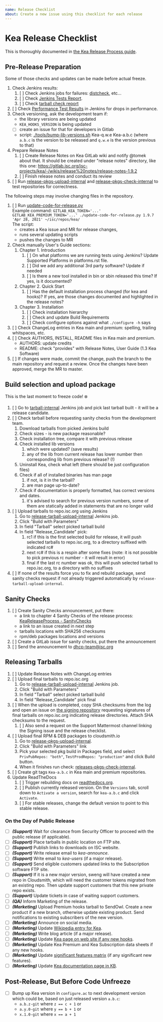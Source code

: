 ```yaml
---
name: Release Checklist
about: Create a new issue using this checklist for each release
---
```


# Kea Release Checklist

This is thoroughly documented in [the Kea Release Process guide](https://wiki.isc.org/bin/view/QA/KeaReleaseProcess).

## Pre-Release Preparation

Some of those checks and updates can be made before actual freeze.

1. Check Jenkins results:
   1. [ ] Check Jenkins jobs for failures: [distcheck](https://jenkins.aws.isc.org/job/kea-dev/job/distcheck/), etc...
   1. [ ] Check [Jenkins Tests Report](https://jenkins.aws.isc.org/job/kea-dev/job/jenkins-tests-report/).
   1. [ ] Check [tarball check report](https://jenkins.aws.isc.org/job/kea-dev/job/tarball-internal/Kea_20Build_20Checks/)
1. [ ] Check [Performance Test Results](https://jenkins.isc.org/job/kea-dev/job/performance/KeaPerformanceReport/) in Jenkins for drops in performance.
1. Check versioning, ask the development team if:
   - the library versions are being updated
   - `KEA_HOOKS_VERSION` is being updated
   - [ ] create an issue for that for developers in Gitlab
   - script: [./tools/bump-lib-versions.sh](https://gitlab.isc.org/isc-projects/kea/-/blob/master/tools/bump-lib-versions.sh) Kea-q.w.e Kea-a.b.c (where `a.b.c` is the version to be released and `q.w.e` is the version previous to that)
1. Prepare Release Notes
   1. [ ] Create Release Notes on Kea GitLab wiki and notify @tomek about that. It should be created under "release notes" directory, like this one: https://gitlab.isc.org/isc-projects/kea/-/wikis/release%20notes/release-notes-1.9.2
   1. [ ] Finish release notes and conduct its review
1. [ ] Run [release-pkgs-upload-internal](https://jenkins.aws.isc.org/job/kea-dev/job/release-pkgs-upload-internal/) and [release-pkgs-check-internal](https://jenkins.aws.isc.org/job/kea-dev/job/release-pkgs-check-internal/) to test repositories for correctness.

The following steps may involve changing files in the repository.

1. [ ] Run [update-code-for-release.py](https://gitlab.isc.org/isc-private/qa-dhcp/-/blob/master/kea/build/update-code-for-release.py) <br>
   Example command: `GITLAB_KEA_TOKEN='...' GITLAB_KEA_PREMIUM_TOKEN='...' ./update-code-for-release.py 1.9.7 'Apr 28, 2021' ~/isc/repos/kea/` <br>
   The script:
   - creates a Kea issue and MR for release changes,
   - runs several updating scripts
   - pushes the changes to MR
1. Check manually User's Guide sections:
   1. Chapter 1. Introduction
      1. [ ] On what platforms we are running tests using Jenkins? Update Supported Platforms in platforms.rst file.
      1. [ ] Did we add any additional 3rd party software? Update if needed
      1. [ ] Is there a new tool installed in bin or sbin released this time? If yes, is it documented?
   1. Chapter 2. Quick Start
      1. [ ] Has the default installation process changed (for kea and hooks)? If yes, are those changes documented and highlighted in the release notes?
   1. Chapter 3. Installation
      1. [ ] Check installation hierarchy
      1. [ ] Check and update Build Requirements
      1. [ ] Check configure options against what `./configure -h` says
1. [ ] Check ChangeLog entries in Kea main and premium: spelling, trailing whitspaces, etc.
1. [ ] Check AUTHORS, INSTALL, README files in Kea main and premium.
   -  AUTHORS: update credits
   -  README: check "provides" with Release Notes, User Guide (1.3 Kea Software)
1. [ ] If changes were made, commit the change, push the branch to the main repository and request a review. Once the changes have been approved, merge the MR to master.

## Build selection and upload package

This is the last moment to freeze code! :snowflake:

1. [ ] Go to [tarball-internal](https://jenkins.aws.isc.org/job/kea-dev/job/tarball-internal/) Jenkins job and pick last tarball built - it will be a release candidate.
1. [ ] Check tarball before requesting sanity checks from the development team.
   1. Download tarballs from picked Jenkins build
   1. Check sizes - is new package reasonable?
   1. Check installation tree, compare it with previous release
   1. Check installed lib versions
      1. which were updated? (save results)
      1. any of the lib from current release has lower number then corresponding lib from previous release? (!)
   1. Uninstall Kea, check what left (there should be just configuration files)
   1. Check if all of installed binaries has man page
      1. if not, is it in the tarball?
      1. are man page up-to-date?
   1. Check if documentation is properly formatted, has correct versions and dates.
      1. it's advised to search for previous version numbers, some of them are statically added in statements that are no longer valid
1. [ ] Upload tarballs to repo.isc.org using Jenkins
   1. Go to [release-tarball-upload-internal](https://jenkins.aws.isc.org/job/kea-dev/job/release-tarball-upload-internal/) Jenkins job.
   1. Click "Build with Parameters"
   1. In field "Tarball" select picked tarball build
   1. In field "Release_Candidate" pick:
      1. rc1 if this is the first selected build for release, it will push selected tarballs to repo.isc.org, to a directory suffixed with indicated rc#
      1. next rc# if this is a respin after some fixes (note: it is not possible to pick previous rc number - it will result in error)
      1. final if the last rc number was ok, this will push selected tarball to repo.isc.org, to a directory with no suffixes
1. [ ] If none of the results force you to fix and rebuild package, send sanity checks request if not already triggered automatically by `release-tarball-upload-internal`.

## Sanity Checks

1. [ ] Create Sanity Checks announcement, put there:
   - a link to chapter 4 Sanity Checks of the release process: [KeaReleaseProcess - SanityChecks](https://wiki.isc.org/bin/view/QA/KeaReleaseProcess#4.%20Sanity%20Checks)
   - a link to an issue created in next step
   - tarballs locations with SHA256 checksums
   - rpm/deb packages locations and versions
1. [ ] Create a GitLab issue for sanity checks, put there the announcement
1. [ ] Send the announcement to dhcp-team@isc.org

## Releasing Tarballs

1. [ ] Update Release Notes with ChangeLog entries
1. [ ] Upload final tarballs to repo.isc.org
   1. Go to [release-tarball-upload-internal](https://jenkins.aws.isc.org/job/kea-dev/job/release-tarball-upload-internal/) Jenkins job.
   1. Click "Build with Parameters"
   1. In field "Tarball" select picked tarball build
   1. In field "Release_Candidate" pick final
1. [ ] When the upload is completed, copy SHA checksums from the log and open an issue on [the signing repository](https://gitlab.isc.org/isc-private/signing/-/issues) requesting signatures of final tarballs on repo.isc.org indicating release directories. Attach SHA checksums to the request.
   1. [ ] Also send a request on the Support Mattermost channel linking the Signing issue and the release checklist.
1. [ ] Upload final RPM & DEB packages to cloudsmith.io
   1. Go to [release-pkgs-upload-internal](https://jenkins.aws.isc.org/job/kea-dev/job/release-pkgs-upload-internal/).
   1. Click "Build with Parameters" link
   1. Pick your selected pkg build in Packages field, and select `PrivPubRepos: "both"`, `TestProdRepos: "production"` and click Build button.
   1. When it finishes run check: [releases-pkgs-check-internal](https://jenkins.aws.isc.org/job/kea-dev/job/release-pkgs-check-internal/).
1. [ ] Create git tags `Kea-a.b.c` in Kea main and premium repositories.
1. Update ReadTheDocs
   1. [ ] Trigger rebuilding docs on [readthedocs.org](https://readthedocs.org/projects/kea/builds).
   1. [ ] Publish currently released version. On the `Versions` tab, scroll down to `Activate a version`, search for `kea-a.b.c` and click `Activate`.
   1. [ ] For stable releases, change the default version to point to this stable release.


### On the Day of Public Release

 - [ ] ***(Support)*** Wait for clearance from Security Officer to proceed with the public release (if applicable).
 - [ ] ***(Support)*** Place tarballs in public location on FTP site.
 - [ ] ***(Support)*** Publish links to downloads on ISC website.
 - [ ] ***(Support)*** Write release email to *kea-announce*.
 - [ ] ***(Support)*** Write email to *kea-users* (if a major release).
 - [ ] ***(Support)*** Send eligible customers updated links to the Subscription software FTP site.
 - [ ] ***(Support)*** If it is a new major version, sweng will have created a new repo in Cloudsmith, which will need the customer tokens migrated from an existing repo. Then update support customers that this new private repo exists.
 - [ ] ***(Support)*** Update tickets in case of waiting support customers.
 - [ ] ***(QA)*** Inform Marketing of the release.
 - [ ] ***(Marketing)*** Upload Premium hooks tarball to SendOwl. Create a new product if a new branch, otherwise update existing product. Send notifications to existing subscribers of the new version.
 - [ ] ***(Marketing)*** Announce on social media.
 - [ ] ***(Marketing)*** Update [Wikipedia entry for Kea](https://en.wikipedia.org/wiki/Kea_(software)).
 - [ ] ***(Marketing)*** Write blog article (if a major release).
 - [ ] ***(Marketing)*** Update [Kea page on web site if any new hooks](https://www.isc.org/kea/).
 - [ ] ***(Marketing)*** Update Kea Premium and Kea Subscription data sheets if any new hooks.
 - [ ] ***(Marketing)*** Update [significant features matrix](https://kb.isc.org/docs/en/aa-01615) (if any significant new features).
 - [ ] ***(Marketing)*** Update [Kea documentation page in KB](https://kb.isc.org/docs/en/kea-administrator-reference-manual).

## Post-Release, But Before Code Unfreeze

- [ ] Bump up Kea version in `configure.ac` to next development version which could be, based on just released version `a.b.c`:
    * `a.b.z-git` where `z == c + 1` or
    * `a.y.0-git` where `y == b + 1` or
    * `x.1.0-git` where `x == a + 1`
